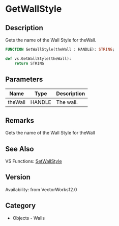 # GetWallStyle

## Description
Gets the name of the Wall Style for theWall.

```pascal
FUNCTION GetWallStyle(theWall : HANDLE): STRING;
```

```python
def vs.GetWallStyle(theWall):
    return STRING
```

## Parameters
|Name|Type|Description|
|---|---|---|
|theWall|HANDLE|The wall.|

## Remarks
Gets the name of the Wall Style for theWall

## See Also
VS Functions:
[SetWallStyle](SetWallStyle.md)

## Version
Availability: from VectorWorks12.0

## Category
* Objects - Walls

